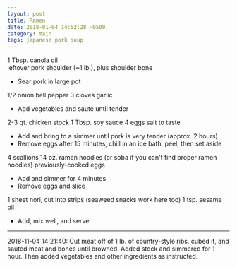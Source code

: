 ```yaml
---
layout: post
title: Ramen
date: 2018-01-04 14:52:28 -0500
category: main
tags: japanese pork soup
---
```

1 Tbsp. canola oil  
leftover pork shoulder (~1 lb.), plus shoulder bone  
<ul>
 	<li>Sear pork in large pot</li>
</ul>
1/2 onion  
bell pepper  
3 cloves garlic  
<ul>
 	<li>Add vegetables and saute until tender</li>
</ul>
2-3 qt. chicken stock  
1 Tbsp. soy sauce  
4 eggs  
salt to taste  
<ul>
 	<li>Add and bring to a simmer until pork is very tender (approx. 2 hours)</li>
 	<li>Remove eggs after 15 minutes, chill in an ice bath, peel, then set aside</li>
</ul>
4 scallions  
14 oz. ramen noodles (or soba if you can't find proper ramen noodles)  
previously-cooked eggs  
<ul>
 	<li>Add and simmer for 4 minutes</li>
 	<li>Remove eggs and slice</li>
</ul>
1 sheet nori, cut into strips (seaweed snacks work here too)
1 tsp. sesame oil  
<ul>
 	<li>Add, mix well, and serve</li>
</ul>

---

2018-11-04 14:21:40: Cut meat off of 1 lb. of country-style ribs, cubed it, and
sauted meat and bones until browned.  Added stock and simmered for 1 hour. Then
added vegetables and other ingredients as instructed.
